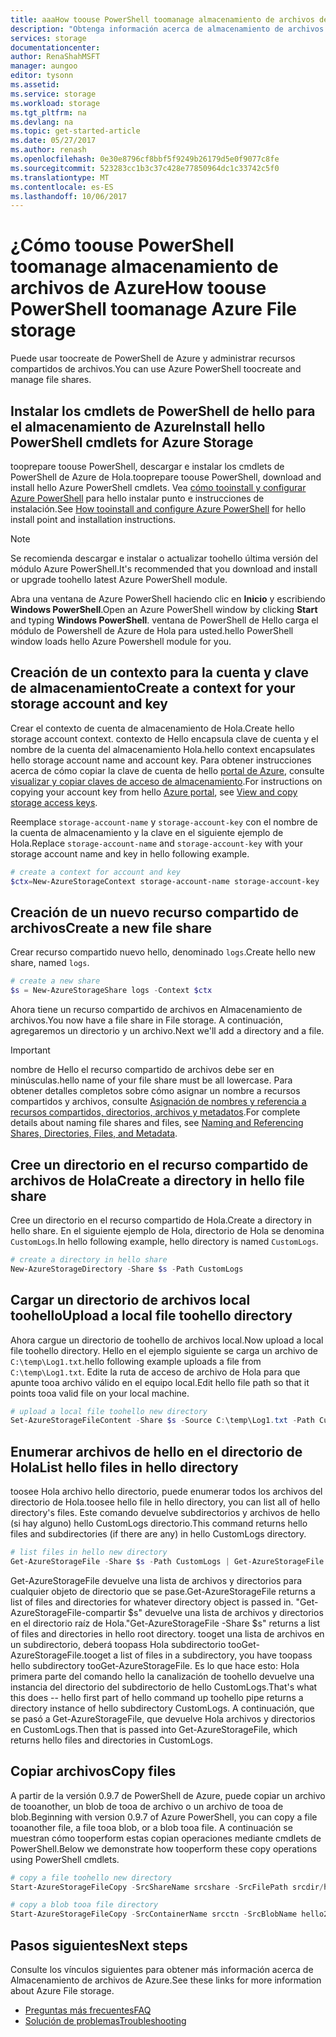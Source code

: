 ```yaml
---
title: aaaHow toouse PowerShell toomanage almacenamiento de archivos de Azure | Documentos de Microsoft
description: "Obtenga información acerca de almacenamiento de archivos de Azure de toouse PowerShell toomanage."
services: storage
documentationcenter: 
author: RenaShahMSFT
manager: aungoo
editor: tysonn
ms.assetid: 
ms.service: storage
ms.workload: storage
ms.tgt_pltfrm: na
ms.devlang: na
ms.topic: get-started-article
ms.date: 05/27/2017
ms.author: renash
ms.openlocfilehash: 0e30e8796cf8bbf5f9249b26179d5e0f9077c8fe
ms.sourcegitcommit: 523283cc1b3c37c428e77850964dc1c33742c5f0
ms.translationtype: MT
ms.contentlocale: es-ES
ms.lasthandoff: 10/06/2017
---
```

# <a name="how-toouse-powershell-toomanage-azure-file-storage"></a><span data-ttu-id="2f479-103">¿Cómo toouse PowerShell toomanage almacenamiento de archivos de Azure</span><span class="sxs-lookup"><span data-stu-id="2f479-103">How toouse PowerShell toomanage Azure File storage</span></span>
<span data-ttu-id="2f479-104">Puede usar toocreate de PowerShell de Azure y administrar recursos compartidos de archivos.</span><span class="sxs-lookup"><span data-stu-id="2f479-104">You can use Azure PowerShell toocreate and manage file shares.</span></span>

## <a name="install-hello-powershell-cmdlets-for-azure-storage"></a><span data-ttu-id="2f479-105">Instalar los cmdlets de PowerShell de hello para el almacenamiento de Azure</span><span class="sxs-lookup"><span data-stu-id="2f479-105">Install hello PowerShell cmdlets for Azure Storage</span></span>
<span data-ttu-id="2f479-106">tooprepare toouse PowerShell, descargar e instalar los cmdlets de PowerShell de Azure de Hola.</span><span class="sxs-lookup"><span data-stu-id="2f479-106">tooprepare toouse PowerShell, download and install hello Azure PowerShell cmdlets.</span></span> <span data-ttu-id="2f479-107">Vea [cómo tooinstall y configurar Azure PowerShell](/powershell/azureps-cmdlets-docs) para hello instalar punto e instrucciones de instalación.</span><span class="sxs-lookup"><span data-stu-id="2f479-107">See [How tooinstall and configure Azure PowerShell](/powershell/azureps-cmdlets-docs) for hello install point and installation instructions.</span></span>

> [!NOTE]
> <span data-ttu-id="2f479-108">Se recomienda descargar e instalar o actualizar toohello última versión del módulo Azure PowerShell.</span><span class="sxs-lookup"><span data-stu-id="2f479-108">It's recommended that you download and install or upgrade toohello latest Azure PowerShell module.</span></span>
> 
> 

<span data-ttu-id="2f479-109">Abra una ventana de Azure PowerShell haciendo clic en **Inicio** y escribiendo **Windows PowerShell**.</span><span class="sxs-lookup"><span data-stu-id="2f479-109">Open an Azure PowerShell window by clicking **Start** and typing **Windows PowerShell**.</span></span> <span data-ttu-id="2f479-110">ventana de PowerShell de Hello carga el módulo de Powershell de Azure de Hola para usted.</span><span class="sxs-lookup"><span data-stu-id="2f479-110">hello PowerShell window loads hello Azure Powershell module for you.</span></span>

## <a name="create-a-context-for-your-storage-account-and-key"></a><span data-ttu-id="2f479-111">Creación de un contexto para la cuenta y clave de almacenamiento</span><span class="sxs-lookup"><span data-stu-id="2f479-111">Create a context for your storage account and key</span></span>
<span data-ttu-id="2f479-112">Crear el contexto de cuenta de almacenamiento de Hola.</span><span class="sxs-lookup"><span data-stu-id="2f479-112">Create hello storage account context.</span></span> <span data-ttu-id="2f479-113">contexto de Hello encapsula clave de cuenta y el nombre de la cuenta del almacenamiento Hola.</span><span class="sxs-lookup"><span data-stu-id="2f479-113">hello context encapsulates hello storage account name and account key.</span></span> <span data-ttu-id="2f479-114">Para obtener instrucciones acerca de cómo copiar la clave de cuenta de hello [portal de Azure](https://portal.azure.com), consulte [visualizar y copiar claves de acceso de almacenamiento](storage-create-storage-account.md#view-and-copy-storage-access-keys).</span><span class="sxs-lookup"><span data-stu-id="2f479-114">For instructions on copying your account key from hello [Azure portal](https://portal.azure.com), see [View and copy storage access keys](storage-create-storage-account.md#view-and-copy-storage-access-keys).</span></span>

<span data-ttu-id="2f479-115">Reemplace `storage-account-name` y `storage-account-key` con el nombre de la cuenta de almacenamiento y la clave en el siguiente ejemplo de Hola.</span><span class="sxs-lookup"><span data-stu-id="2f479-115">Replace `storage-account-name` and `storage-account-key` with your storage account name and key in hello following example.</span></span>

```powershell
# create a context for account and key
$ctx=New-AzureStorageContext storage-account-name storage-account-key
```

## <a name="create-a-new-file-share"></a><span data-ttu-id="2f479-116">Creación de un nuevo recurso compartido de archivos</span><span class="sxs-lookup"><span data-stu-id="2f479-116">Create a new file share</span></span>
<span data-ttu-id="2f479-117">Crear recurso compartido nuevo hello, denominado `logs`.</span><span class="sxs-lookup"><span data-stu-id="2f479-117">Create hello new share, named `logs`.</span></span>

```powershell
# create a new share
$s = New-AzureStorageShare logs -Context $ctx
```

<span data-ttu-id="2f479-118">Ahora tiene un recurso compartido de archivos en Almacenamiento de archivos.</span><span class="sxs-lookup"><span data-stu-id="2f479-118">You now have a file share in File storage.</span></span> <span data-ttu-id="2f479-119">A continuación, agregaremos un directorio y un archivo.</span><span class="sxs-lookup"><span data-stu-id="2f479-119">Next we'll add a directory and a file.</span></span>

> [!IMPORTANT]
> <span data-ttu-id="2f479-120">nombre de Hello el recurso compartido de archivos debe ser en minúsculas.</span><span class="sxs-lookup"><span data-stu-id="2f479-120">hello name of your file share must be all lowercase.</span></span> <span data-ttu-id="2f479-121">Para obtener detalles completos sobre cómo asignar un nombre a recursos compartidos y archivos, consulte [Asignación de nombres y referencia a recursos compartidos, directorios, archivos y metadatos](https://msdn.microsoft.com/library/azure/dn167011.aspx).</span><span class="sxs-lookup"><span data-stu-id="2f479-121">For complete details about naming file shares and files, see [Naming and Referencing Shares, Directories, Files, and Metadata](https://msdn.microsoft.com/library/azure/dn167011.aspx).</span></span>
> 
> 

## <a name="create-a-directory-in-hello-file-share"></a><span data-ttu-id="2f479-122">Cree un directorio en el recurso compartido de archivos de Hola</span><span class="sxs-lookup"><span data-stu-id="2f479-122">Create a directory in hello file share</span></span>
<span data-ttu-id="2f479-123">Cree un directorio en el recurso compartido de Hola.</span><span class="sxs-lookup"><span data-stu-id="2f479-123">Create a directory in hello share.</span></span> <span data-ttu-id="2f479-124">En el siguiente ejemplo de Hola, directorio de Hola se denomina `CustomLogs`.</span><span class="sxs-lookup"><span data-stu-id="2f479-124">In hello following example, hello directory is named `CustomLogs`.</span></span>

```powershell
# create a directory in hello share
New-AzureStorageDirectory -Share $s -Path CustomLogs
```

## <a name="upload-a-local-file-toohello-directory"></a><span data-ttu-id="2f479-125">Cargar un directorio de archivos local toohello</span><span class="sxs-lookup"><span data-stu-id="2f479-125">Upload a local file toohello directory</span></span>
<span data-ttu-id="2f479-126">Ahora cargue un directorio de toohello de archivos local.</span><span class="sxs-lookup"><span data-stu-id="2f479-126">Now upload a local file toohello directory.</span></span> <span data-ttu-id="2f479-127">Hello en el ejemplo siguiente se carga un archivo de `C:\temp\Log1.txt`.</span><span class="sxs-lookup"><span data-stu-id="2f479-127">hello following example uploads a file from `C:\temp\Log1.txt`.</span></span> <span data-ttu-id="2f479-128">Edite la ruta de acceso de archivo de Hola para que apunte tooa archivo válido en el equipo local.</span><span class="sxs-lookup"><span data-stu-id="2f479-128">Edit hello file path so that it points tooa valid file on your local machine.</span></span>

```powershell
# upload a local file toohello new directory
Set-AzureStorageFileContent -Share $s -Source C:\temp\Log1.txt -Path CustomLogs
```

## <a name="list-hello-files-in-hello-directory"></a><span data-ttu-id="2f479-129">Enumerar archivos de hello en el directorio de Hola</span><span class="sxs-lookup"><span data-stu-id="2f479-129">List hello files in hello directory</span></span>
<span data-ttu-id="2f479-130">toosee Hola archivo hello directorio, puede enumerar todos los archivos del directorio de Hola.</span><span class="sxs-lookup"><span data-stu-id="2f479-130">toosee hello file in hello directory, you can list all of hello directory's files.</span></span> <span data-ttu-id="2f479-131">Este comando devuelve subdirectorios y archivos de hello (si hay alguno) hello CustomLogs directorio.</span><span class="sxs-lookup"><span data-stu-id="2f479-131">This command returns hello files and subdirectories (if there are any) in hello CustomLogs directory.</span></span>

```powershell
# list files in hello new directory
Get-AzureStorageFile -Share $s -Path CustomLogs | Get-AzureStorageFile
```

<span data-ttu-id="2f479-132">Get-AzureStorageFile devuelve una lista de archivos y directorios para cualquier objeto de directorio que se pase.</span><span class="sxs-lookup"><span data-stu-id="2f479-132">Get-AzureStorageFile returns a list of files and directories for whatever directory object is passed in.</span></span> <span data-ttu-id="2f479-133">"Get-AzureStorageFile-compartir $s" devuelve una lista de archivos y directorios en el directorio raíz de Hola.</span><span class="sxs-lookup"><span data-stu-id="2f479-133">"Get-AzureStorageFile -Share $s" returns a list of files and directories in hello root directory.</span></span> <span data-ttu-id="2f479-134">tooget una lista de archivos en un subdirectorio, deberá toopass Hola subdirectorio tooGet-AzureStorageFile.</span><span class="sxs-lookup"><span data-stu-id="2f479-134">tooget a list of files in a subdirectory, you have toopass hello subdirectory tooGet-AzureStorageFile.</span></span> <span data-ttu-id="2f479-135">Es lo que hace esto: Hola primera parte del comando hello la canalización de toohello devuelve una instancia del directorio del subdirectorio de hello CustomLogs.</span><span class="sxs-lookup"><span data-stu-id="2f479-135">That's what this does -- hello first part of hello command up toohello pipe returns a directory instance of hello subdirectory CustomLogs.</span></span> <span data-ttu-id="2f479-136">A continuación, que se pasó a Get-AzureStorageFile, que devuelve Hola archivos y directorios en CustomLogs.</span><span class="sxs-lookup"><span data-stu-id="2f479-136">Then that is passed into Get-AzureStorageFile, which returns hello files and directories in CustomLogs.</span></span>

## <a name="copy-files"></a><span data-ttu-id="2f479-137">Copiar archivos</span><span class="sxs-lookup"><span data-stu-id="2f479-137">Copy files</span></span>
<span data-ttu-id="2f479-138">A partir de la versión 0.9.7 de PowerShell de Azure, puede copiar un archivo de tooanother, un blob de tooa de archivo o un archivo de tooa de blob.</span><span class="sxs-lookup"><span data-stu-id="2f479-138">Beginning with version 0.9.7 of Azure PowerShell, you can copy a file tooanother file, a file tooa blob, or a blob tooa file.</span></span> <span data-ttu-id="2f479-139">A continuación se muestran cómo tooperform estas copian operaciones mediante cmdlets de PowerShell.</span><span class="sxs-lookup"><span data-stu-id="2f479-139">Below we demonstrate how tooperform these copy operations using PowerShell cmdlets.</span></span>

```powershell
# copy a file toohello new directory
Start-AzureStorageFileCopy -SrcShareName srcshare -SrcFilePath srcdir/hello.txt -DestShareName destshare -DestFilePath destdir/hellocopy.txt -Context $srcCtx -DestContext $destCtx

# copy a blob tooa file directory
Start-AzureStorageFileCopy -SrcContainerName srcctn -SrcBlobName hello2.txt -DestShareName hello -DestFilePath hellodir/hello2copy.txt -DestContext $ctx -Context $ctx
```
## <a name="next-steps"></a><span data-ttu-id="2f479-140">Pasos siguientes</span><span class="sxs-lookup"><span data-stu-id="2f479-140">Next steps</span></span>
<span data-ttu-id="2f479-141">Consulte los vínculos siguientes para obtener más información acerca de Almacenamiento de archivos de Azure.</span><span class="sxs-lookup"><span data-stu-id="2f479-141">See these links for more information about Azure File storage.</span></span>

* [<span data-ttu-id="2f479-142">Preguntas más frecuentes</span><span class="sxs-lookup"><span data-stu-id="2f479-142">FAQ</span></span>](storage-files-faq.md)
* [<span data-ttu-id="2f479-143">Solución de problemas</span><span class="sxs-lookup"><span data-stu-id="2f479-143">Troubleshooting</span></span>](storage-troubleshoot-file-connection-problems.md)